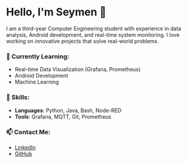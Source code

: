 # Hello, I'm Seymen 👋

I am a third-year Computer Engineering student with experience in data analysis, Android development, and real-time system monitoring. 
I love working on innovative projects that solve real-world problems.

### 🌱 Currently Learning:
- Real-time Data Visualization (Grafana, Prometheus)
- Android Development
- Machine Learning

### 🚀 Skills:
- **Languages**: Python, Java, Bash, Node-RED
- **Tools**: Grafana, MQTT, Git, Prometheus

### 📫 Contact Me:
- [LinkedIn](https://linkedin.com/in/seymen-alper-72a544167)
- [GitHub](https://github.com/seymenalper3)
